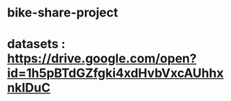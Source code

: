 # bike-share-project
# datasets : https://drive.google.com/open?id=1h5pBTdGZfgki4xdHvbVxcAUhhxnkIDuC
